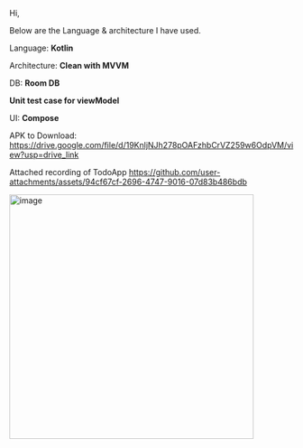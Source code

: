 Hi,

Below are the Language & architecture I have used.

Language: **Kotlin**

Architecture: **Clean with MVVM**

DB: **Room DB** 

**Unit test case for viewModel** 

UI: **Compose** 

APK to Download:
https://drive.google.com/file/d/19KnljNJh278pOAFzhbCrVZ259w6OdpVM/view?usp=drive_link

Attached recording of TodoApp
https://github.com/user-attachments/assets/94cf67cf-2696-4747-9016-07d83b486bdb


<img width="433" alt="image" src="https://github.com/user-attachments/assets/dbf58b30-afa0-4a7a-88c9-ce4211c18fa7" />
